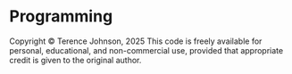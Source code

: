 # Programming

Copyright © Terence Johnson, 2025
This code is freely available for personal, educational, and non-commercial use, provided that appropriate credit is given to the original author.
